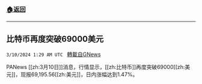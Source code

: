 ###  [:house:返回](README.md)
---


## 比特币再度突破69000美元
`3/10/2024 1:29 AM UTC ` [轉載自GNews](https://gnews.org/articles/2380738)

PANews [[zh:3月10日]]消息，行情显示，[[zh:比特币]]再度突破69000[[zh:美元]]，现报69,195.56[[zh:美元]]，日内涨幅达到1.47%。
